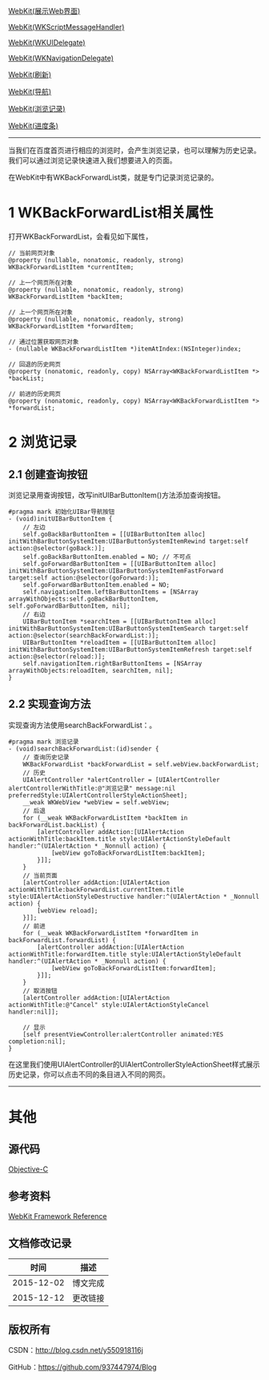 [WebKit(展示Web界面)](https://github.com/937447974/Blog/blob/master/IOS/Core%20Services%20Layer/WebKit/WebKit(展示Web界面).md)

[WebKit(WKScriptMessageHandler)](https://github.com/937447974/Blog/blob/master/IOS/Core%20Services%20Layer/WebKit/WebKit(WKScriptMessageHandler).md)

[WebKit(WKUIDelegate)](https://github.com/937447974/Blog/blob/master/IOS/Core%20Services%20Layer/WebKit/WebKit(WKUIDelegate).md)

[WebKit(WKNavigationDelegate)](https://github.com/937447974/Blog/blob/master/IOS/Core%20Services%20Layer/WebKit/WebKit(WKNavigationDelegate).md)

[WebKit(刷新)](https://github.com/937447974/Blog/blob/master/IOS/Core%20Services%20Layer/WebKit/WebKit(刷新).md)

[WebKit(导航)](https://github.com/937447974/Blog/blob/master/IOS/Core%20Services%20Layer/WebKit/WebKit(导航).md)

[WebKit(浏览记录)](https://github.com/937447974/Blog/blob/master/IOS/Core%20Services%20Layer/WebKit/WebKit(浏览记录).md)

[WebKit(进度条)](https://github.com/937447974/Blog/blob/master/IOS/Core%20Services%20Layer/WebKit/WebKit(进度条).md)

------

当我们在百度首页进行相应的浏览时，会产生浏览记录，也可以理解为历史记录。我们可以通过浏览记录快速进入我们想要进入的页面。

在WebKit中有WKBackForwardList类，就是专门记录浏览记录的。

# 1 WKBackForwardList相关属性

打开WKBackForwardList，会看见如下属性，

```objc
// 当前网页对象
@property (nullable, nonatomic, readonly, strong) WKBackForwardListItem *currentItem;

// 上一个网页所在对象
@property (nullable, nonatomic, readonly, strong) WKBackForwardListItem *backItem;

// 上一个网页所在对象
@property (nullable, nonatomic, readonly, strong) WKBackForwardListItem *forwardItem;

// 通过位置获取网页对象
- (nullable WKBackForwardListItem *)itemAtIndex:(NSInteger)index;

// 回退的历史网页
@property (nonatomic, readonly, copy) NSArray<WKBackForwardListItem *> *backList;

// 前进的历史网页
@property (nonatomic, readonly, copy) NSArray<WKBackForwardListItem *> *forwardList;
```

# 2 浏览记录

## 2.1 创建查询按钮

浏览记录用查询按钮，改写initUIBarButtonItem()方法添加查询按钮。

```objc
#pragma mark 初始化UIBar导航按钮
- (void)initUIBarButtonItem {
    // 左边
    self.goBackBarButtonItem = [[UIBarButtonItem alloc] initWithBarButtonSystemItem:UIBarButtonSystemItemRewind target:self action:@selector(goBack:)];
    self.goBackBarButtonItem.enabled = NO; // 不可点
    self.goForwardBarButtonItem = [[UIBarButtonItem alloc] initWithBarButtonSystemItem:UIBarButtonSystemItemFastForward target:self action:@selector(goForward:)];
    self.goForwardBarButtonItem.enabled = NO;
    self.navigationItem.leftBarButtonItems = [NSArray arrayWithObjects:self.goBackBarButtonItem, self.goForwardBarButtonItem, nil];
    // 右边
    UIBarButtonItem *searchItem = [[UIBarButtonItem alloc] initWithBarButtonSystemItem:UIBarButtonSystemItemSearch target:self action:@selector(searchBackForwardList:)];
    UIBarButtonItem *reloadItem = [[UIBarButtonItem alloc] initWithBarButtonSystemItem:UIBarButtonSystemItemRefresh target:self action:@selector(reload:)];
    self.navigationItem.rightBarButtonItems = [NSArray arrayWithObjects:reloadItem, searchItem, nil];
}
```

## 2.2 实现查询方法

实现查询方法使用searchBackForwardList：。

```objc
#pragma mark 浏览记录
- (void)searchBackForwardList:(id)sender {
    // 查询历史记录
    WKBackForwardList *backForwardList = self.webView.backForwardList;
    // 历史
    UIAlertController *alertController = [UIAlertController alertControllerWithTitle:@"浏览记录" message:nil preferredStyle:UIAlertControllerStyleActionSheet];
    __weak WKWebView *webView = self.webView;
    // 后退
    for (__weak WKBackForwardListItem *backItem in backForwardList.backList) {
        [alertController addAction:[UIAlertAction actionWithTitle:backItem.title style:UIAlertActionStyleDefault handler:^(UIAlertAction * _Nonnull action) {
            [webView goToBackForwardListItem:backItem];
        }]];
    }
    // 当前页面
    [alertController addAction:[UIAlertAction actionWithTitle:backForwardList.currentItem.title style:UIAlertActionStyleDestructive handler:^(UIAlertAction * _Nonnull action) {
        [webView reload];
    }]];
    // 前进
    for (__weak WKBackForwardListItem *forwardItem in backForwardList.forwardList) {
        [alertController addAction:[UIAlertAction actionWithTitle:forwardItem.title style:UIAlertActionStyleDefault handler:^(UIAlertAction * _Nonnull action) {
            [webView goToBackForwardListItem:forwardItem];
        }]];
    }
    // 取消按钮
    [alertController addAction:[UIAlertAction actionWithTitle:@"Cancel" style:UIAlertActionStyleCancel handler:nil]];
    
    // 显示
    [self presentViewController:alertController animated:YES completion:nil];
}
```

在这里我们使用UIAlertController的UIAlertControllerStyleActionSheet样式展示历史记录，你可以点击不同的条目进入不同的网页。
&#160;

----------

# 其他

## 源代码

[Objective-C](https://github.com/937447974/Objective-C)

## 参考资料

[WebKit Framework Reference](https://developer.apple.com/library/ios/documentation/Cocoa/Reference/WebKit/ObjC_classic/index.html)

## 文档修改记录

| 时间 | 描述 |
| ---- | ---- |
| 2015-12-02 | 博文完成 |
| 2015-12-12 | 更改链接 |

## 版权所有

CSDN：http://blog.csdn.net/y550918116j

GitHub：https://github.com/937447974/Blog